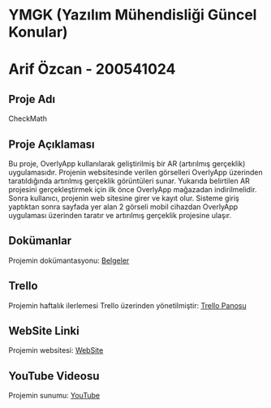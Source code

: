 # YMGK (Yazılım Mühendisliği Güncel Konular)

# Arif Özcan - 200541024



## Proje Adı
CheckMath

## Proje Açıklaması
Bu proje, OverlyApp kullanılarak geliştirilmiş bir AR (artırılmış gerçeklik) uygulamasıdır. Projenin websitesinde verilen görselleri OverlyApp üzerinden taratıldığında artırılmış gerçeklik görüntüleri sunar.
Yukarıda belirtilen AR projesini gerçekleştirmek için ilk önce OverlyApp mağazadan indirilmelidir. Sonra kullanıcı, projenin web sitesine girer ve kayıt olur. Sisteme giriş yaptıktan sonra sayfada yer alan 2 görseli mobil cihazdan OverlyApp uygulaması üzerinden taratır ve artırılmış gerçeklik projesine ulaşır.

## Dokümanlar  
Projemin dokümantasyonu: [Belgeler](https://github.com/arifozcan35/YMGK/tree/main/Belgeler)

## Trello
Projemin haftalık ilerlemesi Trello üzerinden yönetilmiştir: [Trello Panosu](https://trello.com/b/gfYr6E2P/ymgk)

## WebSite Linki
Projemin websitesi: [WebSite](https://arifozcan.xyz/)

## YouTube Videosu
Projemin sunumu: [YouTube](https://www.youtube.com/shorts/736-sLJsHc0)

